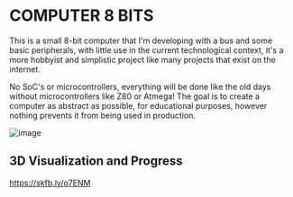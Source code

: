 **COMPUTER 8 BITS**
===============================

This is a small 8-bit computer that I'm developing with a bus and some basic peripherals, with little use in the current technological context, it's a more hobbyist and simplistic project like many projects that exist on the internet.

No SoC's or microcontrollers, everything will be done like the old days without microcontrollers like Z80 or Atmega! The goal is to create a computer as abstract as possible, for educational purposes, however nothing prevents it from being used in production.


![image](https://i.imgur.com/ElBRN8j.png)

3D Visualization and Progress
-------

https://skfb.ly/o7ENM
